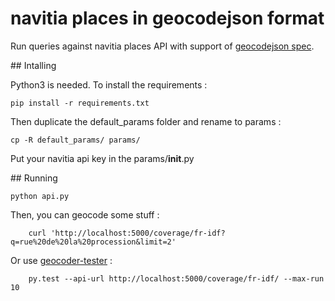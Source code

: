 # navitia places in geocodejson format

Run queries against navitia places API with support of [geocodejson spec](https://github.com/geocoders/geocodejson-spec).

## Intalling

Python3 is needed.
To install the requirements :

    pip install -r requirements.txt

Then duplicate the default_params folder and rename to params :

    cp -R default_params/ params/

Put your navitia api key in the params/__init__.py

## Running

    python api.py

Then, you can geocode some stuff :

        curl 'http://localhost:5000/coverage/fr-idf?q=rue%20de%20la%20procession&limit=2'

Or use [geocoder-tester](https://github.com/geocoders/geocoder-tester) :

        py.test --api-url http://localhost:5000/coverage/fr-idf/ --max-run 10
